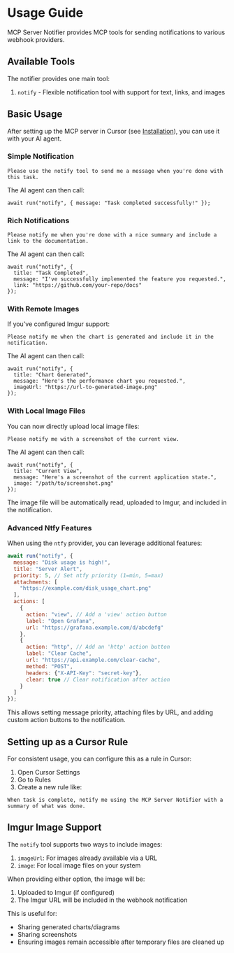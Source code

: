# Usage Guide

MCP Server Notifier provides MCP tools for sending notifications to various webhook providers.

## Available Tools

The notifier provides one main tool:

1. `notify` - Flexible notification tool with support for text, links, and images

## Basic Usage

After setting up the MCP server in Cursor (see [Installation](../README.md#installation)), you can use it with your AI agent.

### Simple Notification

```
Please use the notify tool to send me a message when you're done with this task.
```

The AI agent can then call:

```
await run("notify", { message: "Task completed successfully!" });
```

### Rich Notifications

```
Please notify me when you're done with a nice summary and include a link to the documentation.
```

The AI agent can then call:

```
await run("notify", { 
  title: "Task Completed", 
  message: "I've successfully implemented the feature you requested.", 
  link: "https://github.com/your-repo/docs"
});
```

### With Remote Images

If you've configured Imgur support:

```
Please notify me when the chart is generated and include it in the notification.
```

The AI agent can then call:

```
await run("notify", { 
  title: "Chart Generated", 
  message: "Here's the performance chart you requested.", 
  imageUrl: "https://url-to-generated-image.png"
});
```

### With Local Image Files

You can now directly upload local image files:

```
Please notify me with a screenshot of the current view.
```

The AI agent can then call:

```
await run("notify", { 
  title: "Current View", 
  message: "Here's a screenshot of the current application state.", 
  image: "/path/to/screenshot.png"
});
```

The image file will be automatically read, uploaded to Imgur, and included in the notification.

### Advanced Ntfy Features

When using the `ntfy` provider, you can leverage additional features:

```javascript
await run("notify", {
  message: "Disk usage is high!",
  title: "Server Alert",
  priority: 5, // Set ntfy priority (1=min, 5=max)
  attachments: [
    "https://example.com/disk_usage_chart.png"
  ],
  actions: [
    {
      action: "view", // Add a 'view' action button
      label: "Open Grafana",
      url: "https://grafana.example.com/d/abcdefg"
    },
    {
      action: "http", // Add an 'http' action button
      label: "Clear Cache",
      url: "https://api.example.com/clear-cache",
      method: "POST",
      headers: {"X-API-Key": "secret-key"},
      clear: true // Clear notification after action
    }
  ]
});
```

This allows setting message priority, attaching files by URL, and adding custom action buttons to the notification.

## Setting up as a Cursor Rule

For consistent usage, you can configure this as a rule in Cursor:

1. Open Cursor Settings
2. Go to Rules
3. Create a new rule like:

```
When task is complete, notify me using the MCP Server Notifier with a summary of what was done.
```

## Imgur Image Support

The `notify` tool supports two ways to include images:

1. `imageUrl`: For images already available via a URL
2. `image`: For local image files on your system

When providing either option, the image will be:
1. Uploaded to Imgur (if configured)
2. The Imgur URL will be included in the webhook notification

This is useful for:
- Sharing generated charts/diagrams
- Sharing screenshots
- Ensuring images remain accessible after temporary files are cleaned up
